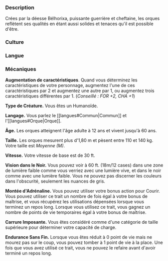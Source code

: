 
### Description

Crées par la déesse Bélhorixa, puissante guerrière et cheftaine, les orques reflètent ses qualités en étant aussi solides et tenaces qu'il est possible d'être.
### Culture

### Langue

### Mécaniques

**Augmentation de caractéristiques**. Quand vous déterminez les caractéristiques de votre personnage, augmentez l'une de ces caractéristiques par 2 et augmentez une autre par 1, ou augmentez trois caractéristiques différentes par 1. (*Conseillé : FOR +2, CHA +1*)

**Type de Créature.** Vous êtes un Humanoïde.

**Langage.** Vous parlez le [[langues#Commun|Commun]] et l'[[langues#Orque|Orque]].

**Âge.** Les orques atteignent l'âge adulte à 12 ans et vivent jusqu'à 60 ans.

**Taille.** Les orques mesurent plus d'1,80 m et pèsent entre 110 et 140 kg. Votre taille est _Moyenne (M)_.

**Vitesse.** Votre vitesse de base est de 30 ft.

__Vision dans le Noir.__ Vous pouvez voir à 60 ft. (18m/12 cases) dans une zone de lumière faible comme vous verriez avec une lumière vive, et dans le noir comme avec une lumière faible. Vous ne pouvez pas discerner les couleurs dans l'obscurité, seulement les nuances de gris.

__Montée d'Adrénaline.__ Vous pouvez utiliser votre bonus action pour Courir. Vous pouvez utiliser ce trait un nombre de fois égal à votre bonus de maîtrise, et vous récupérez les utilisations dépensées lorsque vous terminez un repos long. Lorsque vous utilisez ce trait, vous gagnez un nombre de points de vie temporaires égal à votre bonus de maîtrise.

__Carrure Imposante.__ Vous êtes considéré comme d'une catégorie de taille supérieure pour déterminer votre capacité de charge.

__Endurance Sans Fin.__ Lorsque vous êtes réduit à 0 point de vie mais ne mourez pas sur le coup, vous pouvez tomber à 1 point de vie à la place. Une fois que vous avez utilisé ce trait, vous ne pouvez le refaire avant d'avoir terminé un repos long.

